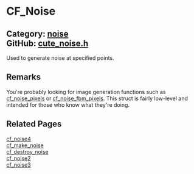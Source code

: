 [](../header.md ':include')

# CF_Noise

Category: [noise](/api_reference?id=noise)  
GitHub: [cute_noise.h](https://github.com/RandyGaul/cute_framework/blob/master/include/cute_noise.h)  
---

Used to generate noise at specified points.

## Remarks

You're probably looking for image generation functions such as [cf_noise_pixels](/noise/cf_noise_pixels.md) or [cf_noise_fbm_pixels](/noise/cf_noise_fbm_pixels.md). This
struct is fairly low-level and intended for those who know what they're doing.

## Related Pages

[cf_noise4](/noise/cf_noise4.md)  
[cf_make_noise](/noise/cf_make_noise.md)  
[cf_destroy_noise](/noise/cf_destroy_noise.md)  
[cf_noise2](/noise/cf_noise2.md)  
[cf_noise3](/noise/cf_noise3.md)  
